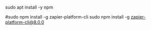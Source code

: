 
<!--
#@refs:https://platform.zapier.com/docs/export
#@	https://zapier.com/engineering/zapier-command-line-interface/
-->

sudo apt install -y npm 

#sudo npm install -g zapier-platform-cli
sudo npm install -g zapier-platform-cli@8.0.0